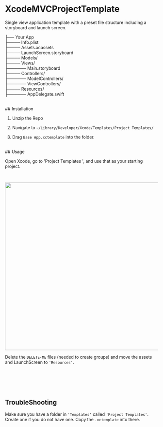 # XcodeMVCProjectTemplate
Single view application template with a preset file structure including a storyboard and launch screen.

├── Your App<br>
├──── Info.plist<br>
├──── Assets.xcassets<br>
├──── LaunchScreen.storyboard<br>
├──── Models/<br>
├──── Views/<br>
├────── Main.storyboard<br>
├──── Controllers/<br>
├────── ModelControllers/<br>
├────── ViewControllers/<br>
├──── Resources/<br>
├────── AppDelegate.swift<br>



<br>
## Installation

1. Unzip the Repo

2. Navigate to ` ~/Library/Developer/Xcode/Templates/Project Templates/ ` 

3. Drag `Base App.xctemplate` into the folder.

<br>
## Usage

Open Xcode, go to 'Project Templates ', and use that as your starting project.

<br/><p align="center"><img width="550" src="https://user-images.githubusercontent.com/28428200/45191970-1d3d4200-b203-11e8-860e-1746982bf03c.png"/></p>

Delete the `DELETE-ME` files (needed to create groups) and move the assets and LaunchScreen to `'Resources'`.

<br><br><br><br>
## TroubleShooting

Make sure you have a folder in `'Templates'` called `'Project Templates'`. Create one if you do not have one. Copy the `.xctemplate` into there.